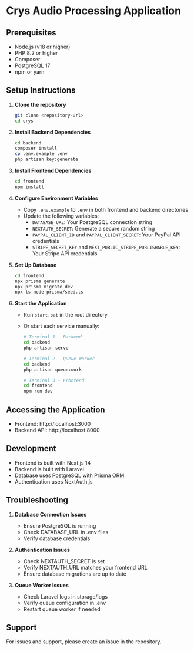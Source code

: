# Crys Audio Processing Application

## Prerequisites

- Node.js (v18 or higher)
- PHP 8.2 or higher
- Composer
- PostgreSQL 17
- npm or yarn

## Setup Instructions

1. **Clone the repository**

   ```bash
   git clone <repository-url>
   cd crys
   ```

2. **Install Backend Dependencies**

   ```bash
   cd backend
   composer install
   cp .env.example .env
   php artisan key:generate
   ```

3. **Install Frontend Dependencies**

   ```bash
   cd frontend
   npm install
   ```

4. **Configure Environment Variables**

   - Copy `.env.example` to `.env` in both frontend and backend directories
   - Update the following variables:
     - `DATABASE_URL`: Your PostgreSQL connection string
     - `NEXTAUTH_SECRET`: Generate a secure random string
     - `PAYPAL_CLIENT_ID` and `PAYPAL_CLIENT_SECRET`: Your PayPal API credentials
     - `STRIPE_SECRET_KEY` and `NEXT_PUBLIC_STRIPE_PUBLISHABLE_KEY`: Your Stripe API credentials

5. **Set Up Database**

   ```bash
   cd frontend
   npx prisma generate
   npx prisma migrate dev
   npx ts-node prisma/seed.ts
   ```

6. **Start the Application**

   - Run `start.bat` in the root directory
   - Or start each service manually:

     ```bash
     # Terminal 1 - Backend
     cd backend
     php artisan serve

     # Terminal 2 - Queue Worker
     cd backend
     php artisan queue:work

     # Terminal 3 - Frontend
     cd frontend
     npm run dev
     ```

## Accessing the Application

- Frontend: http://localhost:3000
- Backend API: http://localhost:8000

## Development

- Frontend is built with Next.js 14
- Backend is built with Laravel
- Database uses PostgreSQL with Prisma ORM
- Authentication uses NextAuth.js

## Troubleshooting

1. **Database Connection Issues**

   - Ensure PostgreSQL is running
   - Check DATABASE_URL in .env files
   - Verify database credentials

2. **Authentication Issues**

   - Check NEXTAUTH_SECRET is set
   - Verify NEXTAUTH_URL matches your frontend URL
   - Ensure database migrations are up to date

3. **Queue Worker Issues**
   - Check Laravel logs in storage/logs
   - Verify queue configuration in .env
   - Restart queue worker if needed

## Support

For issues and support, please create an issue in the repository.
